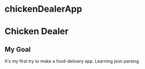 # chickenDealerApp

#  Chicken Dealer

## My Goal

It's my first try to make a food-delivery app. Learning json parsing.
